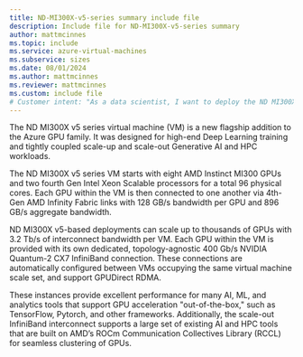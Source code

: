 ```yaml
---
title: ND-MI300X-v5-series summary include file
description: Include file for ND-MI300X-v5-series summary
author: mattmcinnes
ms.topic: include
ms.service: azure-virtual-machines
ms.subservice: sizes
ms.date: 08/01/2024
ms.author: mattmcinnes
ms.reviewer: mattmcinnes
ms.custom: include file
# Customer intent: "As a data scientist, I want to deploy the ND MI300X v5 series virtual machines, so that I can leverage high-performance GPUs for scalable deep learning and AI workloads."
---
```

The ND MI300X v5 series virtual machine (VM) is a new flagship addition to the Azure GPU family. It was designed for high-end Deep Learning training and tightly coupled scale-up and scale-out Generative AI and HPC workloads.

The ND MI300X v5 series VM starts with eight AMD Instinct MI300 GPUs and two fourth Gen Intel Xeon Scalable processors for a total 96 physical cores. Each GPU within the VM is then connected to one another via 4th-Gen AMD Infinity Fabric links with 128 GB/s bandwidth per GPU and 896 GB/s aggregate bandwidth.

ND MI300X v5-based deployments can scale up to thousands of GPUs with 3.2 Tb/s of interconnect bandwidth per VM. Each GPU within the VM is provided with its own dedicated, topology-agnostic 400 Gb/s NVIDIA Quantum-2 CX7 InfiniBand connection. These connections are automatically configured between VMs occupying the same virtual machine scale set, and support GPUDirect RDMA.

These instances provide excellent performance for many AI, ML, and analytics tools that support GPU acceleration "out-of-the-box," such as TensorFlow, Pytorch, and other frameworks. Additionally, the scale-out InfiniBand interconnect supports a large set of existing AI and HPC tools that are built on AMD’s ROCm Communication Collectives Library (RCCL) for seamless clustering of GPUs.
